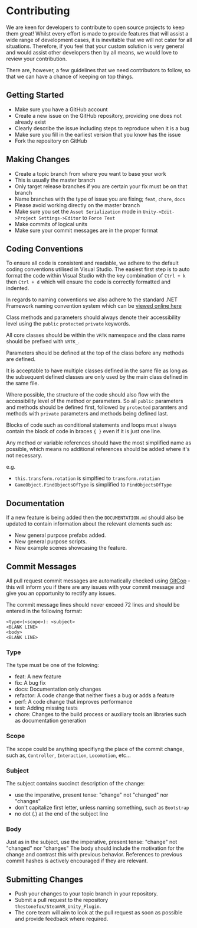 # Contributing

We are keen for developers to contribute to open source projects to
keep them great!
Whilst every effort is made to provide features that will assist a wide
range of development cases, it is inevitable that we will not cater for
all situations.
Therefore, if you feel that your custom solution is very general and
would assist other developers then by all means, we would love to
review your contribution.

There are, however, a few guidelines that we need contributors to
follow, so that we can have a chance of keeping on top things.

## Getting Started
  * Make sure you have a GitHub account
  * Create a new issue on the GitHub repository, providing one does
  not already exist
   * Clearly describe the issue including steps to reproduce when it
   is a bug
   * Make sure you fill in the earliest version that you know has
   the issue
  * Fork the repository on GitHub

## Making Changes

  * Create a topic branch from where you want to base your work
   * This is usually the master branch
   * Only target release branches if you are certain your fix must be
   on that branch
   * Name branches with the type of issue you are fixing;
   `feat`, `chore`, `docs`
   * Please avoid working directly on the master branch
  * Make sure you set the `Asset Serialization` mode in
  `Unity->Edit->Project Settings->Editor` to `Force Text`
  * Make commits of logical units
  * Make sure your commit messages are in the proper format

## Coding Conventions

To ensure all code is consistent and readable, we adhere to the
default coding conventions utilised in Visual Studio. The easiest
first step is to auto format the code within Visual Studio with
the key combination of `Ctrl + k` then `Ctrl + d` which will ensure
the code is correctly formatted and indented.

In regards to naming conventions we also adhere to the standard
.NET Framework naming convention system which can be
[viewed online here](https://msdn.microsoft.com/en-gb/library/x2dbyw72(v=vs.71).aspx)

Class methods and parameters should always denote their accessibility
level using the `public` `protected` `private` keywords.

All core classes should be within the `VRTK` namespace and the class
name should be prefixed with `VRTK_`.

Parameters should be defined at the top of the class before any methods
are defined.

It is acceptable to have multiple classes defined in the same file as
long as the subsequent defined classes are only used by the main class
defined in the same file.

Where possible, the structure of the code should also flow with the
accessibility level of the method or parameters. So all `public`
parameters and methods should be defined first, followed by `protected`
paramters and methods with `private` parameters and methods being
defined last.

Blocks of code such as conditional statements and loops must always
contain the block of code in braces `{ }` even if it is just one line.

Any method or variable references should have the most simplified name
as possible, which means no additional references should be added where
it's not necessary.

e.g.

  * `this.transform.rotation` is simplfied to `transform.rotation`
  * `GameObject.FindObjectsOfType` is simplified to `FindObjectsOfType`

## Documentation

If a new feature is being added then the `DOCUMENTATION.md` should
also be updated to contain information about the relevant elements
such as:

  * New general purpose prefabs added.
  * New general purpose scripts.
  * New example scenes showcasing the feature.

## Commit Messages

All pull request commit messages are automatically checked using
[GitCop](http://gitcop.com) - this will inform you if there are any
issues with your commit message and give you an opportunity to rectify
any issues.

The commit message lines should never exceed 72 lines and should be
entered in the following format:

```
<type>(<scope>): <subject>
<BLANK LINE>
<body>
<BLANK LINE>
```

### Type

The type must be one of the folowing:

  * feat: A new feature
  * fix: A bug fix
  * docs: Documentation only changes
  * refactor: A code change that neither fixes a bug or adds a feature
  * perf: A code change that improves performance
  * test: Adding missing tests
  * chore: Changes to the build process or auxiliary tools an
  libraries such as documentation generation

### Scope

The scope could be anything specifiyng the place of the commit change,
such as, `Controller`, `Interaction`, `Locomotion`, etc...

### Subject

The subject contains succinct description of the change:

  * use the imperative, present tense: "change" not "changed" nor
  "changes"
  * don't capitalize first letter, unless naming something,
  such as `Bootstrap`
  * no dot (.) at the end of the subject line

### Body

Just as in the subject, use the imperative, present tense: "change"
not "changed" nor "changes" The body should include the motivation for
the change and contrast this with previous behavior. References to
previous commit hashes is actively encouraged if they are relevant.

## Submitting Changes
  * Push your changes to your topic branch in your repository.
  * Submit a pull request to the repository
  `thestonefox/SteamVR_Unity_Plugin`.
  * The core team will aim to look at the pull request as soon as
  possible and provide feedback where required.
